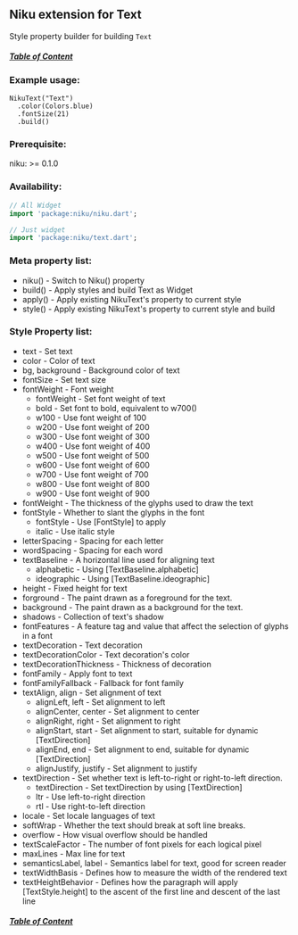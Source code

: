 ## Niku extension for Text

Style property builder for building `Text`

##### [Table of Content](https://github.com/saltyAom/niku/README.md)

### Example usage:
```
NikuText("Text")
  .color(Colors.blue)
  .fontSize(21)
  .build()
```

### Prerequisite:
niku: >= 0.1.0

### Availability: 
```dart
// All Widget
import 'package:niku/niku.dart';

// Just widget
import 'package:niku/text.dart';
```

### Meta property list:
- niku() - Switch to Niku() property
- build() - Apply styles and build Text as Widget
- apply() - Apply existing NikuText's property to current style
- style() - Apply existing NikuText's property to current style and build

### Style Property list:
- text - Set text
- color - Color of text
- bg, background - Background color of text
- fontSize - Set text size
- fontWeight - Font weight
  - fontWeight - Set font weight of text
  - bold - Set font to bold, equivalent to w700()
  - w100 - Use font weight of 100
  - w200 - Use font weight of 200
  - w300 - Use font weight of 300
  - w400 - Use font weight of 400
  - w500 - Use font weight of 500
  - w600 - Use font weight of 600
  - w700 - Use font weight of 700
  - w800 - Use font weight of 800
  - w900 - Use font weight of 900
- fontWeight - The thickness of the glyphs used to draw the text
- fontStyle - Whether to slant the glyphs in the font
  - fontStyle - Use [FontStyle] to apply
  - italic - Use italic style
- letterSpacing - Spacing for each letter
- wordSpacing - Spacing for each word
- textBaseline - A horizontal line used for aligning text
  - alphabetic - Using [TextBaseline.alphabetic]
  - ideographic - Using [TextBaseline.ideographic]
- height - Fixed height for text
- forground - The paint drawn as a foreground for the text.
- background - The paint drawn as a background for the text.
- shadows - Collection of text's shadow
- fontFeatures - A feature tag and value that affect the selection of glyphs in a font
- textDecoration - Text decoration
- textDecorationColor - Text decoration's color
- textDecorationThickness - Thickness of decoration
- fontFamily - Apply font to text
- fontFamilyFallback - Fallback for font family
- textAlign, align - Set alignment of text
  - alignLeft, left - Set alignment to left
  - alignCenter, center - Set alignment to center
  - alignRight, right - Set alignment to right
  - alignStart, start - Set alignment to start, suitable for dynamic [TextDirection]
  - alignEnd, end - Set alignment to end, suitable for dynamic [TextDirection]
  - alignJustify, justify - Set alignment to justify
- textDirection - Set whether text is left-to-right or right-to-left direction.
  - textDirection - Set textDirection by using [TextDirection]
  - ltr - Use left-to-right direction
  - rtl - Use right-to-left direction
- locale - Set locale languages of text
- softWrap - Whether the text should break at soft line breaks.
- overflow - How visual overflow should be handled
- textScaleFactor - The number of font pixels for each logical pixel
- maxLines - Max line for text
- semanticsLabel, label - Semantics label for text, good for screen reader
- textWidthBasis - Defines how to measure the width of the rendered text
- textHeightBehavior - Defines how the paragraph will apply [TextStyle.height] to the ascent of the first line and descent of the last line

##### [Table of Content](https://github.com/saltyAom/niku/README.md)